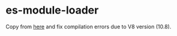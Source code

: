 # es-module-loader
Copy from [here](https://gist.github.com/surusek/4c05e4dcac6b82d18a1a28e6742fc23e) and fix compilation errors due to V8 version (10.8).